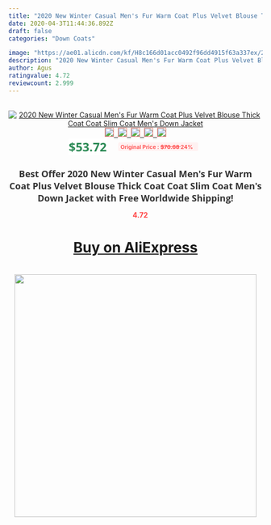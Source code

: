 ```yaml
---
title: "2020 New Winter Casual Men's Fur Warm Coat Plus Velvet Blouse Thick Coat Coat Slim Coat Men's Down Jacket"
date: 2020-04-3T11:44:36.892Z
draft: false
categories: "Down Coats"

image: "https://ae01.alicdn.com/kf/H8c166d01acc0492f96dd4915f63a337ex/2020-New-Winter-Casual-Men-s-Fur-Warm-Coat-Plus-Velvet-Blouse-Thick-Coat-Coat-Slim.jpg"
description: "2020 New Winter Casual Men's Fur Warm Coat Plus Velvet Blouse Thick Coat Coat Slim Coat Men's Down Jacket"
author: Agus
ratingvalue: 4.72
reviewcount: 2.999
---
```

<br>
<div style="text-align: center;">
<a href="https://s.click.aliexpress.com/e/_9vag6t" target="_blank" rel="nofollow noopener noreferrer"><img alt="2020 New Winter Casual Men's Fur Warm Coat Plus Velvet Blouse Thick Coat Coat Slim Coat Men's Down Jacket" class="magnifier-image" src="https://ae01.alicdn.com/kf/H8c166d01acc0492f96dd4915f63a337ex/2020-New-Winter-Casual-Men-s-Fur-Warm-Coat-Plus-Velvet-Blouse-Thick-Coat-Coat-Slim.jpg_640x640.jpg">
<br>
<img style="border:1px solid salmon" src="https://ae01.alicdn.com/kf/H8c166d01acc0492f96dd4915f63a337ex/2020-New-Winter-Casual-Men-s-Fur-Warm-Coat-Plus-Velvet-Blouse-Thick-Coat-Coat-Slim.jpg_120x120.jpg">&nbsp;&nbsp;<img style="border:1px solid salmon" src="https://ae01.alicdn.com/kf/H623b501a343e4a539862270517e342e0J/2020-New-Winter-Casual-Men-s-Fur-Warm-Coat-Plus-Velvet-Blouse-Thick-Coat-Coat-Slim.jpg_120x120.jpg">&nbsp;&nbsp;<img style="border:1px solid salmon" src="https://ae01.alicdn.com/kf/He1a4625daef24eebb042bda8b58bc9b0M/2020-New-Winter-Casual-Men-s-Fur-Warm-Coat-Plus-Velvet-Blouse-Thick-Coat-Coat-Slim.jpg_120x120.jpg">&nbsp;&nbsp;<img style="border:1px solid salmon" src="https://ae01.alicdn.com/kf/H9b3071d4a92446d39396b4d4e431c226E/2020-New-Winter-Casual-Men-s-Fur-Warm-Coat-Plus-Velvet-Blouse-Thick-Coat-Coat-Slim.jpg_120x120.jpg">&nbsp;&nbsp;<img style="border:1px solid salmon" src="https://ae01.alicdn.com/kf/H4c418402bbbf466fad3258467d75f446K/2020-New-Winter-Casual-Men-s-Fur-Warm-Coat-Plus-Velvet-Blouse-Thick-Coat-Coat-Slim.jpg_120x120.jpg"></a></div><br0>
<div style="text-align: center;"><span style="background-color: white; border: 0px; box-sizing: border-box; color: seagreen; display: inline-block; font-family: &quot;open sans&quot; , &quot;arial&quot; , &quot;helvetica&quot; , sans-serif , &quot;heiti&quot;; font-size: 24px; font-stretch: inherit; font-weight: 700; line-height: inherit; margin: 0px 10px 0px 0px; padding: 0px; vertical-align: middle;">$53.72 </span>
<span style="background: rgb(255 , 241 , 241); border-radius: 3px; border: 0px; box-sizing: border-box; color: #ff4747; display: inline-block; font-family: inherit; font-size: 12px; font-stretch: inherit; font-style: inherit; font-variant: inherit; font-weight: 600; line-height: inherit; margin: 0px; padding: 2px 5px; transform: scale(0.9); vertical-align: middle;">Original Price : <b style="text-decoration: line-through;">$70.68 </b> 24%&nbsp;&nbsp;</span></div>
<h1 style="color: #333333; display: inline-block; font-family: &quot;open sans&quot; , &quot;arial&quot; , &quot;helvetica&quot; , sans-serif , &quot;heiti&quot;; font-size: 18px; font-stretch: inherit; font-weight: 700; text-align: center;">Best Offer 2020 New Winter Casual Men's Fur Warm Coat Plus Velvet Blouse Thick Coat Coat Slim Coat Men's Down Jacket with Free Worldwide Shipping!</h1>
<div style="color: #ff4747; text-align: center;">
<img src="https://4.bp.blogspot.com/-M0ZcTcb-5uY/XleCXlxnR4I/AAAAAAAAAEc/OrjgMkXV1oMQFaCRZj5HQwOCBcu3w1FegCPcBGAYYCw/s1600/star.png" style="height: 15px;">&nbsp;<b>4.72</b></div>
<div class="button_cont" align="center"><a class="buynow_a" href="https://s.click.aliexpress.com/e/_9vag6t" target="_blank" rel="nofollow noopener noreferrer"><H1>Buy on AliExpress</H1></a></div><br>
<div class="separator" style="clear: both; text-align: center;">
<img src="https://lh3.googleusercontent.com/-pTy5HemUv9M/XlePHvY0dAI/AAAAAAAAAE4/0nX5iRUoIWY8eMW9Dpxeirr157OZliDIgCLcBGAsYHQ/s1600/badge.gif" width="480">
</div>
